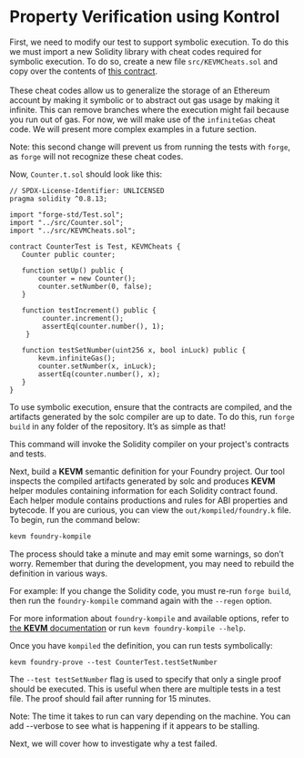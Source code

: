 # Property Verification using Kontrol

First, we need to modify our test to support symbolic execution. To do this we must import a new Solidity library with cheat codes required for symbolic execution. To do so, create a new file `src/KEVMCheats.sol` and copy over the contents of [this contract](https://github.com/runtimeverification/foundry-demo/blob/master/src/utils/KEVMCheats.sol).\
\
These cheat codes allow us to generalize the storage of an Ethereum account by making it symbolic or to abstract out gas usage by making it infinite. This can remove branches where the execution might fail because you run out of gas. For now, we will make use of the `infiniteGas` cheat code. We will present more complex examples in a future section.

Note: this second change will prevent us from running the tests with `forge`, as `forge` will not recognize these cheat codes.

Now, `Counter.t.sol` should look like this:

```solidity
// SPDX-License-Identifier: UNLICENSED
pragma solidity ^0.8.13;

import "forge-std/Test.sol";
import "../src/Counter.sol";
import "../src/KEVMCheats.sol";

contract CounterTest is Test, KEVMCheats {
   Counter public counter;
   
   function setUp() public {
       counter = new Counter();
       counter.setNumber(0, false);
   }
   
   function testIncrement() public {
        counter.increment();
        assertEq(counter.number(), 1);
    }
    
   function testSetNumber(uint256 x, bool inLuck) public {
       kevm.infiniteGas();
       counter.setNumber(x, inLuck);
       assertEq(counter.number(), x);
   }
}
```

To use symbolic execution, ensure that the contracts are compiled, and the artifacts generated by the solc compiler are up to date. To do this, run `forge build` in any folder of the repository. It’s as simple as that!

This command will invoke the Solidity compiler on your project's contracts and tests.

Next, build a **KEVM** semantic definition for your Foundry project. Our tool inspects the compiled artifacts generated by solc and produces **KEVM** helper modules containing information for each Solidity contract found. Each helper module contains productions and rules for ABI properties and bytecode. If you are curious, you can view the `out/kompiled/foundry.k` file. To begin, run the command below:

```sh
kevm foundry-kompile
```

The process should take a minute and may emit some warnings, so don’t worry. Remember that during the development, you may need to rebuild the definition in various ways.

For example: If you change the Solidity code, you must re-run `forge build`, then run the `foundry-kompile` command again with the `--regen` option.

For more information about `foundry-kompile` and available options, refer to [the **KEVM** documentation](https://github.com/runtimeverification/evm-semantics/blob/master/include/kframework/foundry.md) or run `kevm foundry-kompile --help`.

Once you have `kompiled` the definition, you can run tests symbolically:

```
kevm foundry-prove --test CounterTest.testSetNumber
```

The `--test testSetNumber` flag is used to specify that only a single proof should be executed. This is useful when there are multiple tests in a test file. The proof should fail after running for 15 minutes.

Note: The time it takes to run can vary depending on the machine. You can add --verbose to see what is happening if it appears to be stalling.

Next, we will cover how to investigate why a test failed.
